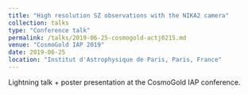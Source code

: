 ```yaml
---
title: "High resolution SZ observations with the NIKA2 camera"
collection: talks
type: "Conference talk"
permalink: /talks/2019-06-25-cosmogold-actj0215.md
venue: "CosmoGold IAP 2019"
date: 2019-06-25
location: "Institut d'Astrophysique de Paris, Paris, France"
---
```


Lightning talk + poster presentation at the CosmoGold IAP conference.
